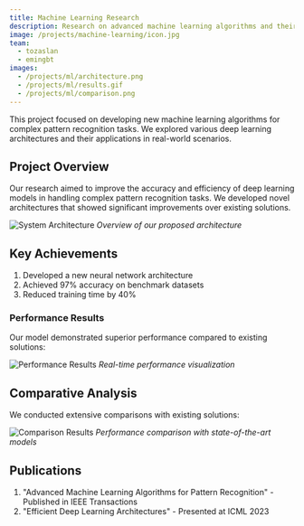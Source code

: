 ```yaml
---
title: Machine Learning Research
description: Research on advanced machine learning algorithms and their applications in real-world scenarios.
image: /projects/machine-learning/icon.jpg
team:
  - tozaslan
  - emingbt
images:
  - /projects/ml/architecture.png
  - /projects/ml/results.gif
  - /projects/ml/comparison.png
---
```


This project focused on developing new machine learning algorithms for complex pattern recognition tasks. We explored various deep learning architectures and their applications in real-world scenarios.

## Project Overview

Our research aimed to improve the accuracy and efficiency of deep learning models in handling complex pattern recognition tasks. We developed novel architectures that showed significant improvements over existing solutions.

![System Architecture](/projects/machine-learning/architecture.png)
_Overview of our proposed architecture_

## Key Achievements

1. Developed a new neural network architecture
2. Achieved 97% accuracy on benchmark datasets
3. Reduced training time by 40%

### Performance Results

Our model demonstrated superior performance compared to existing solutions:

![Performance Results](/projects/machine-learning/results.gif)
_Real-time performance visualization_

## Comparative Analysis

We conducted extensive comparisons with existing solutions:

![Comparison Results](/projects/machine-learning/comparison.png)
_Performance comparison with state-of-the-art models_

## Publications

1. "Advanced Machine Learning Algorithms for Pattern Recognition" - Published in IEEE Transactions
2. "Efficient Deep Learning Architectures" - Presented at ICML 2023
